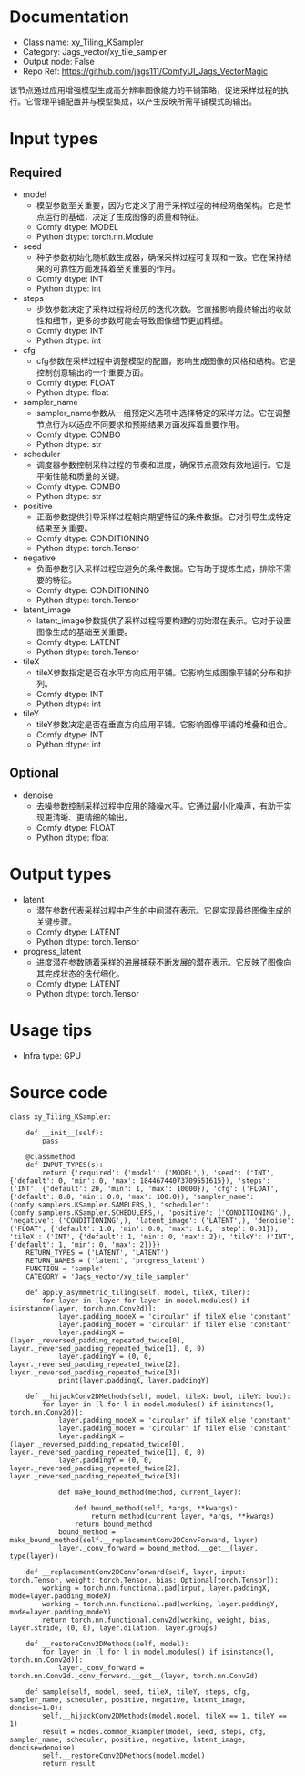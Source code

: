 # Documentation
- Class name: xy_Tiling_KSampler
- Category: Jags_vector/xy_tile_sampler
- Output node: False
- Repo Ref: https://github.com/jags111/ComfyUI_Jags_VectorMagic

该节点通过应用增强模型生成高分辨率图像能力的平铺策略，促进采样过程的执行。它管理平铺配置并与模型集成，以产生反映所需平铺模式的输出。

# Input types
## Required
- model
    - 模型参数至关重要，因为它定义了用于采样过程的神经网络架构。它是节点运行的基础，决定了生成图像的质量和特征。
    - Comfy dtype: MODEL
    - Python dtype: torch.nn.Module
- seed
    - 种子参数初始化随机数生成器，确保采样过程可复现和一致。它在保持结果的可靠性方面发挥着至关重要的作用。
    - Comfy dtype: INT
    - Python dtype: int
- steps
    - 步数参数决定了采样过程将经历的迭代次数。它直接影响最终输出的收敛性和细节，更多的步数可能会导致图像细节更加精细。
    - Comfy dtype: INT
    - Python dtype: int
- cfg
    - cfg参数在采样过程中调整模型的配置，影响生成图像的风格和结构。它是控制创意输出的一个重要方面。
    - Comfy dtype: FLOAT
    - Python dtype: float
- sampler_name
    - sampler_name参数从一组预定义选项中选择特定的采样方法。它在调整节点行为以适应不同要求和预期结果方面发挥着重要作用。
    - Comfy dtype: COMBO
    - Python dtype: str
- scheduler
    - 调度器参数控制采样过程的节奏和进度，确保节点高效有效地运行。它是平衡性能和质量的关键。
    - Comfy dtype: COMBO
    - Python dtype: str
- positive
    - 正面参数提供引导采样过程朝向期望特征的条件数据。它对引导生成特定结果至关重要。
    - Comfy dtype: CONDITIONING
    - Python dtype: torch.Tensor
- negative
    - 负面参数引入采样过程应避免的条件数据。它有助于提炼生成，排除不需要的特征。
    - Comfy dtype: CONDITIONING
    - Python dtype: torch.Tensor
- latent_image
    - latent_image参数提供了采样过程将要构建的初始潜在表示。它对于设置图像生成的基础至关重要。
    - Comfy dtype: LATENT
    - Python dtype: torch.Tensor
- tileX
    - tileX参数指定是否在水平方向应用平铺。它影响生成图像平铺的分布和排列。
    - Comfy dtype: INT
    - Python dtype: int
- tileY
    - tileY参数决定是否在垂直方向应用平铺。它影响图像平铺的堆叠和组合。
    - Comfy dtype: INT
    - Python dtype: int
## Optional
- denoise
    - 去噪参数控制采样过程中应用的降噪水平。它通过最小化噪声，有助于实现更清晰、更精细的输出。
    - Comfy dtype: FLOAT
    - Python dtype: float

# Output types
- latent
    - 潜在参数代表采样过程中产生的中间潜在表示。它是实现最终图像生成的关键步骤。
    - Comfy dtype: LATENT
    - Python dtype: torch.Tensor
- progress_latent
    - 进度潜在参数随着采样的进展捕获不断发展的潜在表示。它反映了图像向其完成状态的迭代细化。
    - Comfy dtype: LATENT
    - Python dtype: torch.Tensor

# Usage tips
- Infra type: GPU

# Source code
```
class xy_Tiling_KSampler:

    def __init__(self):
        pass

    @classmethod
    def INPUT_TYPES(s):
        return {'required': {'model': ('MODEL',), 'seed': ('INT', {'default': 0, 'min': 0, 'max': 18446744073709551615}), 'steps': ('INT', {'default': 20, 'min': 1, 'max': 10000}), 'cfg': ('FLOAT', {'default': 8.0, 'min': 0.0, 'max': 100.0}), 'sampler_name': (comfy.samplers.KSampler.SAMPLERS,), 'scheduler': (comfy.samplers.KSampler.SCHEDULERS,), 'positive': ('CONDITIONING',), 'negative': ('CONDITIONING',), 'latent_image': ('LATENT',), 'denoise': ('FLOAT', {'default': 1.0, 'min': 0.0, 'max': 1.0, 'step': 0.01}), 'tileX': ('INT', {'default': 1, 'min': 0, 'max': 2}), 'tileY': ('INT', {'default': 1, 'min': 0, 'max': 2})}}
    RETURN_TYPES = ('LATENT', 'LATENT')
    RETURN_NAMES = ('latent', 'progress_latent')
    FUNCTION = 'sample'
    CATEGORY = 'Jags_vector/xy_tile_sampler'

    def apply_asymmetric_tiling(self, model, tileX, tileY):
        for layer in [layer for layer in model.modules() if isinstance(layer, torch.nn.Conv2d)]:
            layer.padding_modeX = 'circular' if tileX else 'constant'
            layer.padding_modeY = 'circular' if tileY else 'constant'
            layer.paddingX = (layer._reversed_padding_repeated_twice[0], layer._reversed_padding_repeated_twice[1], 0, 0)
            layer.paddingY = (0, 0, layer._reversed_padding_repeated_twice[2], layer._reversed_padding_repeated_twice[3])
            print(layer.paddingX, layer.paddingY)

    def __hijackConv2DMethods(self, model, tileX: bool, tileY: bool):
        for layer in [l for l in model.modules() if isinstance(l, torch.nn.Conv2d)]:
            layer.padding_modeX = 'circular' if tileX else 'constant'
            layer.padding_modeY = 'circular' if tileY else 'constant'
            layer.paddingX = (layer._reversed_padding_repeated_twice[0], layer._reversed_padding_repeated_twice[1], 0, 0)
            layer.paddingY = (0, 0, layer._reversed_padding_repeated_twice[2], layer._reversed_padding_repeated_twice[3])

            def make_bound_method(method, current_layer):

                def bound_method(self, *args, **kwargs):
                    return method(current_layer, *args, **kwargs)
                return bound_method
            bound_method = make_bound_method(self.__replacementConv2DConvForward, layer)
            layer._conv_forward = bound_method.__get__(layer, type(layer))

    def __replacementConv2DConvForward(self, layer, input: torch.Tensor, weight: torch.Tensor, bias: Optional[torch.Tensor]):
        working = torch.nn.functional.pad(input, layer.paddingX, mode=layer.padding_modeX)
        working = torch.nn.functional.pad(working, layer.paddingY, mode=layer.padding_modeY)
        return torch.nn.functional.conv2d(working, weight, bias, layer.stride, (0, 0), layer.dilation, layer.groups)

    def __restoreConv2DMethods(self, model):
        for layer in [l for l in model.modules() if isinstance(l, torch.nn.Conv2d)]:
            layer._conv_forward = torch.nn.Conv2d._conv_forward.__get__(layer, torch.nn.Conv2d)

    def sample(self, model, seed, tileX, tileY, steps, cfg, sampler_name, scheduler, positive, negative, latent_image, denoise=1.0):
        self.__hijackConv2DMethods(model.model, tileX == 1, tileY == 1)
        result = nodes.common_ksampler(model, seed, steps, cfg, sampler_name, scheduler, positive, negative, latent_image, denoise=denoise)
        self.__restoreConv2DMethods(model.model)
        return result
```